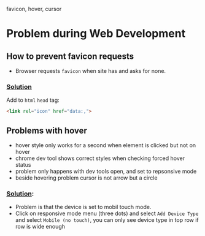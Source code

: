 favicon, hover, cursor

# Problem during Web Development

## How to prevent favicon requests
- Browser requests `favicon` when site has and asks for none.
 

### [Solution](https://stackoverflow.com/questions/1321878/how-to-prevent-favicon-ico-requests)
Add to `html` `head` tag:
```html
<link rel="icon" href="data:,">
```

## Problems with hover
- hover style only works for a second when element is clicked but not on hover
- chrome dev tool shows correct styles when checking forced hover status
- problem only happens with dev tools open, and set to repsonsive mode
- beside hovering problem cursor is not arrow but a circle

### [Solution](https://stackoverflow.com/questions/17842984/google-chrome-shows-gray-circle-cursor):
- Problem is that the device is set to
 mobil touch mode.
- Click on responsive mode menu (three dots) and select `Add Device Type` and select `Mobile (no touch)`, you can only see device type in top row if row is wide enough